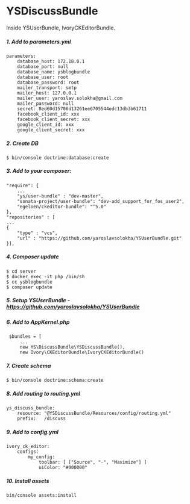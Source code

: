 YSDiscussBundle
============

Inside YSUserBundle, IvoryCKEditorBundle.

##### 1. Add to parameters.yml
```
parameters:
    database_host: 172.18.0.1
    database_port: null
    database_name: ysblogbundle
    database_user: root
    database_password: root
    mailer_transport: smtp
    mailer_host: 127.0.0.1
    mailer_user: yaroslav.solokha@gmail.com
    mailer_password: null
    secret: 8ed60d15706d13261ee6705544edc13db3b61711
    facebook_client_id: xxx
    facebook_client_secret: xxx
    google_client_id: xxx
    google_client_secret: xxx
```
##### 2. Create DB
```
$ bin/console doctrine:database:create
```
##### 3. Add to your composer:
```
"require": {
    ...
    "ys/user-bundle" : "dev-master",
    "sonata-project/user-bundle": "dev-add_support_for_fos_user2",
    "egeloen/ckeditor-bundle": "^5.0"
},
"repositories" : [
...
{
    "type" : "vcs",
    "url" : "https://github.com/yaroslavsolokha/YSUserBundle.git"
}],
```
##### 4. Composer update
```
$ cd server
$ docker exec -it php /bin/sh
$ cc ysblogbundle
$ composer update
```
##### 5. Setup YSUserBundle - https://github.com/yaroslavsolokha/YSUserBundle
##### 6. Add to AppKernel.php
```
 $bundles = [
     ...
     new YS\DiscussBundle\YSDiscussBundle(),
     new Ivory\CKEditorBundle\IvoryCKEditorBundle()
```
##### 7. Create schema
```
$ bin/console doctrine:schema:create
```
##### 8. Add routing to routing.yml
```
ys_discuss_bundle:
    resource: "@YSDiscussBundle/Resources/config/routing.yml"
    prefix:   /discuss
```
##### 9. Add to config.yml
```
ivory_ck_editor:
    configs:
        my_config:
            toolbar: [ ["Source", "-", "Maximize"] ]
            uiColor: "#000000"
```
##### 10. Install assets
```
bin/console assets:install
```
        


